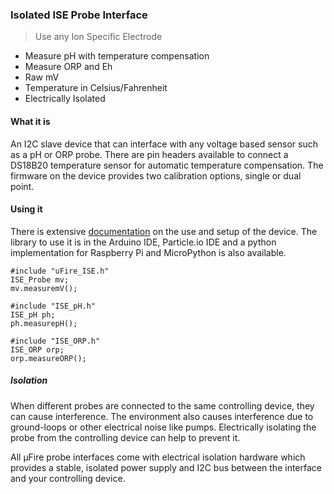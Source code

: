 ### Isolated ISE Probe Interface

> Use any Ion Specific Electrode
- Measure pH with temperature compensation
- Measure ORP and Eh
- Raw mV
- Temperature in Celsius/Fahrenheit
- Electrically Isolated

#### What it is
An I2C slave device that can interface with any voltage based sensor such as a pH or ORP probe. There are pin headers available to connect a DS18B20 temperature sensor for automatic temperature compensation. The firmware on the device provides two calibration options, single or dual point.

#### Using it
There is extensive [documentation](http://ufire.co/docs/uFire_ISE/) on the use and setup of the device. The library to use it is in the Arduino IDE, Particle.io IDE and a python implementation for Raspberry Pi and MicroPython is also available.

~~~
#include "uFire_ISE.h"
ISE_Probe mv;
mv.measuremV();
~~~
~~~
#include "ISE_pH.h"
ISE_pH ph;
ph.measurepH();
~~~
~~~
#include "ISE_ORP.h"
ISE_ORP orp;
orp.measureORP();
~~~

##### Isolation

When different probes are connected to the same controlling device, they can cause interference. The environment also causes interference due to ground-loops or other electrical noise like pumps. Electrically isolating the probe from the controlling device can help to prevent it.

All μFire probe interfaces come with electrical isolation hardware which provides a stable, isolated power supply and I2C bus between the interface and your controlling device.